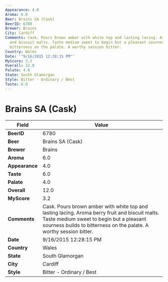 ```yaml
---
Appearance: 4.0
Aroma: 6.0
Beer: Brains SA (Cask)
BeerID: 6780
Brewer: Brains
City: Cardiff
Comments: Cask. Pours brown amber with white top and lasting lacing. Aroma berry fruit
  and biscuit malts. Taste medium sweet to begin but a pleasant sourness builds to
  bitterness on the palate. A worthy session bitter.
Country: Wales
Date: '"9/16/2015 12:28:15 PM"'
MyScore: 3.2
Overall: 12.0
Palate: 4.0
State: South Glamorgan
Style: Bitter - Ordinary / Best
Taste: 6.0
---
```


# Brains SA (Cask)

| Field         | Value |
|---------------|-------|
| **BeerID** | 6780 |
| **Beer** | Brains SA (Cask) |
| **Brewer** | Brains |
| **Aroma** | 6.0 |
| **Appearance** | 4.0 |
| **Taste** | 6.0 |
| **Palate** | 4.0 |
| **Overall** | 12.0 |
| **MyScore** | 3.2 |
| **Comments** | Cask. Pours brown amber with white top and lasting lacing. Aroma berry fruit and biscuit malts. Taste medium sweet to begin but a pleasant sourness builds to bitterness on the palate. A worthy session bitter. |
| **Date** | 9/16/2015 12:28:15 PM |
| **Country** | Wales |
| **State** | South Glamorgan |
| **City** | Cardiff |
| **Style** | Bitter - Ordinary / Best |
